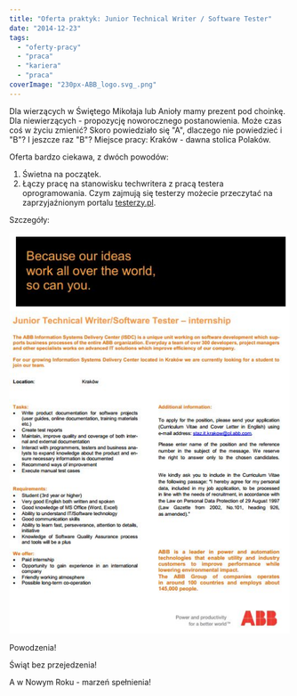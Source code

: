 ```yaml
---
title: "Oferta praktyk: Junior Technical Writer / Software Tester"
date: "2014-12-23"
tags:
  - "oferty-pracy"
  - "praca"
  - "kariera"
  - "praca"
coverImage: "230px-ABB_logo.svg_.png"
---
```


Dla wierzących w Świętego Mikołaja lub Anioły mamy prezent pod choinkę. Dla
niewierzących - propozycję noworocznego postanowienia. Może czas coś w życiu
zmienić? Skoro powiedziało się "A", dlaczego nie powiedzieć i "B"? I jeszcze raz
"B"? Miejsce pracy: Kraków - dawna stolica Polaków.

Oferta bardzo ciekawa, z dwóch powodów:

1. Świetna na początek.
2. Łączy pracę na stanowisku techwritera z pracą testera oprogramowania. Czym
   zajmują się testerzy możecie przeczytać na zaprzyjaźnionym
   portalu [testerzy.pl](http://testerzy.pl).

Szczegóły:

[![JuniorTechWriterTesterABB](images/JuniorTechWriterTesterABB.jpg)](http://techwriter.pl/wp-content/uploads/2014/12/JuniorTechWriterTesterABB.jpg)

Powodzenia!

Świąt bez przejedzenia!

A w Nowym Roku - marzeń spełnienia!

